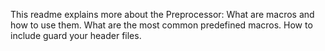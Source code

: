 This readme explains more about the Preprocessor:
What are macros and how to use them.
What are the most common predefined macros.
How to include guard your header files.
